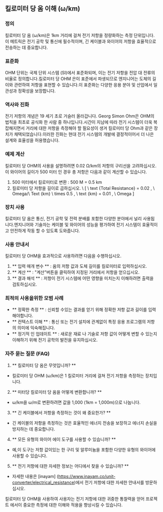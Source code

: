 ## 킬로미터 당 옴 이해 (ω/km)

### 정의
킬로미터 당 옴 (ω/km)은 1km 거리에 걸쳐 전기 저항을 정량화하는 측정 단위입니다.이 메트릭은 전기 공학 및 통신에 필수적이며, 긴 케이블과 와이어의 저항을 효율적으로 전송하는 데 중요합니다.

### 표준화
OHM 단위는 국제 단위 시스템 (SI)에서 표준화되며, 이는 전기 저항을 전압 대 전류의 비율로 정의합니다.킬로미터 당 OHM 은이 표준에서 파생되므로 엔지니어는 도체의 길이와 관련하여 저항을 표현할 수 있습니다.이 표준화는 다양한 응용 분야 및 산업에서 일관성과 정확성을 보장합니다.

### 역사와 진화
전기 저항의 개념은 19 세기 초로 거슬러 올라갑니다. Georg Simon Ohm은 OHM의 법칙을 최초로 공식화 한 사람 중 하나입니다.시간이 지남에 따라 전기 시스템이 더욱 복잡해지면서 거리에 대한 저항을 측정해야 할 필요성이 생겨 킬로미터 당 Ohm과 같은 장치가 채택되었습니다.이러한 진화는 현대 전기 시스템의 개발에 결정적이어서 더 나은 설계와 효율성을 허용했습니다.

### 예제 계산
킬로미터 당 OHM의 사용을 설명하려면 0.02 Ω/km의 저항의 구리선을 고려하십시오.이 와이어의 길이가 500 미터 인 경우 총 저항은 다음과 같이 계산할 수 있습니다.

1. 500 미터에서 킬로미터로 변환 : 500 M = 0.5 km
2. 킬로미터 당 저항을 길이로 곱하십시오.
\ [
\ text {Total Resistance} = 0.02 \, \ Omega/\ Text {km} \ times 0.5 \, \ text {km} = 0.01 \, \ Omega
\]

### 장치 사용
킬로미터 당 옴은 통신, 전기 공학 및 전력 분배를 포함한 다양한 분야에서 널리 사용됩니다.엔지니어와 기술자는 케이블 및 와이어의 성능을 평가하여 전기 시스템이 효율적이고 안전하게 작동 할 수 있도록 도와줍니다.

### 사용 안내서
킬로미터 당 OHM을 효과적으로 사용하려면 다음을 수행하십시오.

1. ** 입력 매개 변수 ** : 옴의 저항 값과 도체 길이를 킬로미터로 입력하십시오.
2. ** 계산 ** : "계산"버튼을 클릭하여 지정된 거리에서 저항을 얻으십시오.
3. ** 결과 해석 ** : 저항이 전기 시스템에 어떤 영향을 미치는지 이해하려면 출력을 검토하십시오.

### 최적의 사용을위한 모범 사례
- ** 정확한 측정 ** : 신뢰할 수있는 결과를 얻기 위해 정확한 저항 값과 길이를 입력해야합니다.
- ** 컨텍스트 이해 ** : 통신 또는 전기 설치에 관계없이 특정 응용 프로그램의 저항의 의미에 익숙해집니다.
- ** 정기적 인 업데이트 ** : 새로운 재료 나 기술로 저항 값이 어떻게 변할 수 있는지 이해하기 위해 전기 공학의 발전을 유지하십시오.

### 자주 묻는 질문 (FAQ)

1. ** 킬로미터 당 옴은 무엇입니까? **
- 킬로미터 당 OHM (ω/km)은 1 킬로미터 거리에 걸쳐 전기 저항을 측정하는 장치입니다.

2. ** 미터당 킬로미터 당 옴을 어떻게 변환합니까? **
- ω/km을 ω/m로 변환하려면 값을 1,000 (1km = 1,000m)으로 나눕니다.

3. ** 긴 케이블에서 저항을 측정하는 것이 왜 중요한가? **
- 긴 케이블의 저항을 측정하는 것은 효율적인 에너지 전송을 보장하고 에너지 손실을 방지하는 데 중요합니다.

4. ** 모든 유형의 와이어 에이 도구를 사용할 수 있습니까? **
- 예,이 도구는 저항 값이있는 한 구리 및 알루미늄을 포함한 다양한 유형의 와이어에 사용할 수 있습니다.

5. ** 전기 저항에 대한 자세한 정보는 어디에서 찾을 수 있습니까? **
- 자세한 내용은 [inayam] (https://www.inayam.co/unit-converter/electrical_resistance)에서 전기 저항에 대한 자세한 안내서를 방문하십시오.

킬로미터 당 OHM을 사용하여 사용자는 전기 저항에 대한 귀중한 통찰력을 얻어 프로젝트 에서이 중요한 측정에 대한 이해와 적용을 향상시킬 수 있습니다.